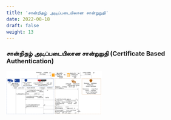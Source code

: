 ```yaml
---
title: 'சான்றிதழ் அடிப்படையிலான சான்றுறுதி'
date: 2022-08-18
draft: false
weight: 13
---
```


### சான்றிதழ் அடிப்படையிலான சான்றுறுதி (Certificate Based Authentication)

<img src="images/iam-ta/iam-certificate-based-auth-ta.svg" width=50%>